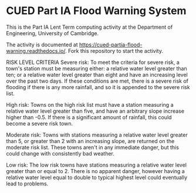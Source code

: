 # CUED Part IA Flood Warning System

This is the Part IA Lent Term computing activity at the Department of
Engineering, University of Cambridge.

The activity is documented at
https://cued-partia-flood-warning.readthedocs.io/. Fork this repository
to start the activity.

RISK LEVEL CRITERIA
Severe risk:
To meet the criteria for severe risk, a town's station must be measuring either: a relative water level greater than ten; or a relative water level greater than eight and have an increasing level over the past two days. If these conditions are met, there is a severe risk of flooding if there is any more rainfall, and so it is appended to the severe risk list.

High risk:
Towns on the high risk list must have a station measuring a relative water level greater than five, and have an arbitrary slope increase higher than -0.5. If there is a significant amount of rainfall, this could become a severe risk town.

Moderate risk:
Towns with stations measuring a relative water level greater than 5, or greater than 2 with an increasing slope, are returned on the moderate risk list. These towns aren't in any immediate danger, but this could change with consistently bad weather.

Low risk:
The low risk towns have stations measuring a relative water level greater than or equal to 2. There is no apparent danger, however having a relative water level equal to double to typical highest level could eventually lead to problems.